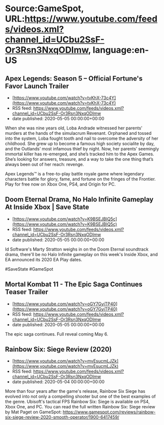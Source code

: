 # Source:GameSpot, URL:https://www.youtube.com/feeds/videos.xml?channel_id=UCbu2SsF-Or3Rsn3NxqODImw, language:en-US

## Apex Legends: Season 5 – Official Fortune's Favor Launch Trailer
 - [https://www.youtube.com/watch?v=tvKhX-73c4Y](https://www.youtube.com/watch?v=tvKhX-73c4Y)
 - RSS feed: https://www.youtube.com/feeds/videos.xml?channel_id=UCbu2SsF-Or3Rsn3NxqODImw
 - date published: 2020-05-05 00:00:00+00:00

When she was nine years old, Loba Andrade witnessed her parents’ murders at the hands of the simulacrum Revenant. Orphaned and tossed into the system, Loba fought tooth and nail to overcome the adversity of her childhood. She grew up to become a famous high society socialite by day, and the Outlands’ most infamous thief by night. Now, her parents’ seemingly immortal killer has re-emerged, and she’s tracked him to the Apex Games. She’s looking for answers, treasure, and a way to take the one thing that’s always been out of her reach: revenge. 
 
Apex Legends™ is a free-to-play battle royale game where legendary characters battle for glory, fame, and fortune on the fringes of the Frontier. Play for free now on Xbox One, PS4, and Origin for PC.

## Doom Eternal Drama, No Halo Infinite Gameplay At Inside Xbox | Save State
 - [https://www.youtube.com/watch?v=K9BSEJBIQ5c](https://www.youtube.com/watch?v=K9BSEJBIQ5c)
 - RSS feed: https://www.youtube.com/feeds/videos.xml?channel_id=UCbu2SsF-Or3Rsn3NxqODImw
 - date published: 2020-05-05 00:00:00+00:00

Id Software's Marty Stratton weighs in on the Doom Eternal soundtrack drama, there'll be no Halo Infinite gameplay on this week's Inside Xbox, and EA announced its 2020 EA Play dates.

#SaveState #GameSpot

## Mortal Kombat 11 - The Epic Saga Continues Teaser Trailer
 - [https://www.youtube.com/watch?v=oGY7GyiTP40](https://www.youtube.com/watch?v=oGY7GyiTP40)
 - RSS feed: https://www.youtube.com/feeds/videos.xml?channel_id=UCbu2SsF-Or3Rsn3NxqODImw
 - date published: 2020-05-05 00:00:00+00:00

The epic saga continues. Full reveal coming May 6.

## Rainbow Six: Siege Review (2020)
 - [https://www.youtube.com/watch?v=mvEsucmLJZk](https://www.youtube.com/watch?v=mvEsucmLJZk)
 - RSS feed: https://www.youtube.com/feeds/videos.xml?channel_id=UCbu2SsF-Or3Rsn3NxqODImw
 - date published: 2020-05-04 00:00:00+00:00

More than four years after the game's release, Rainbow Six Siege has evolved into not only a compelling shooter but one of the best examples of the genre. Ubisoft's tactical FPS Rainbow Six: Siege is available on PS4, Xbox One, and PC. You can read the full written Rainbow Six: Siege review by Mat Paget on GameSpot: https://www.gamespot.com/reviews/rainbow-six-siege-review-2020-smooth-operator/1900-6417459/

